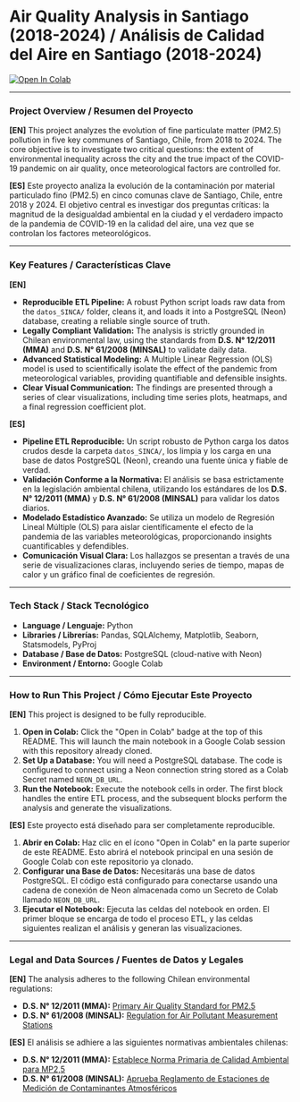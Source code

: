 # Air Quality Analysis in Santiago (2018-2024) / Análisis de Calidad del Aire en Santiago (2018-2024)

[![Open In Colab](https://colab.research.google.com/assets/colab-badge.svg)](https://colab.research.google.com/github/mcmoucheron/GitHub-Portfolio-for-Remote-Data-Roles/blob/main/calidad-aire-santiago/notebooks/analisis_calaire_rm.ipynb)

---

### Project Overview / Resumen del Proyecto

**[EN]** This project analyzes the evolution of fine particulate matter (PM2.5) pollution in five key communes of Santiago, Chile, from 2018 to 2024. The core objective is to investigate two critical questions: the extent of environmental inequality across the city and the true impact of the COVID-19 pandemic on air quality, once meteorological factors are controlled for.

**[ES]** Este proyecto analiza la evolución de la contaminación por material particulado fino (PM2.5) en cinco comunas clave de Santiago, Chile, entre 2018 y 2024. El objetivo central es investigar dos preguntas críticas: la magnitud de la desigualdad ambiental en la ciudad y el verdadero impacto de la pandemia de COVID-19 en la calidad del aire, una vez que se controlan los factores meteorológicos.

---

### Key Features / Características Clave

**[EN]**
*   **Reproducible ETL Pipeline:** A robust Python script loads raw data from the `datos_SINCA/` folder, cleans it, and loads it into a PostgreSQL (Neon) database, creating a reliable single source of truth.
*   **Legally Compliant Validation:** The analysis is strictly grounded in Chilean environmental law, using the standards from **D.S. N° 12/2011 (MMA)** and **D.S. N° 61/2008 (MINSAL)** to validate daily data.
*   **Advanced Statistical Modeling:** A Multiple Linear Regression (OLS) model is used to scientifically isolate the effect of the pandemic from meteorological variables, providing quantifiable and defensible insights.
*   **Clear Visual Communication:** The findings are presented through a series of clear visualizations, including time series plots, heatmaps, and a final regression coefficient plot.

**[ES]**
*   **Pipeline ETL Reproducible:** Un script robusto de Python carga los datos crudos desde la carpeta `datos_SINCA/`, los limpia y los carga en una base de datos PostgreSQL (Neon), creando una fuente única y fiable de verdad.
*   **Validación Conforme a la Normativa:** El análisis se basa estrictamente en la legislación ambiental chilena, utilizando los estándares de los **D.S. N° 12/2011 (MMA)** y **D.S. N° 61/2008 (MINSAL)** para validar los datos diarios.
*   **Modelado Estadístico Avanzado:** Se utiliza un modelo de Regresión Lineal Múltiple (OLS) para aislar científicamente el efecto de la pandemia de las variables meteorológicas, proporcionando insights cuantificables y defendibles.
*   **Comunicación Visual Clara:** Los hallazgos se presentan a través de una serie de visualizaciones claras, incluyendo series de tiempo, mapas de calor y un gráfico final de coeficientes de regresión.

---

### Tech Stack / Stack Tecnológico
*   **Language / Lenguaje:** Python
*   **Libraries / Librerías:** Pandas, SQLAlchemy, Matplotlib, Seaborn, Statsmodels, PyProj
*   **Database / Base de Datos:** PostgreSQL (cloud-native with Neon)
*   **Environment / Entorno:** Google Colab

---

### How to Run This Project / Cómo Ejecutar Este Proyecto

**[EN]** This project is designed to be fully reproducible.

1.  **Open in Colab:** Click the "Open in Colab" badge at the top of this README. This will launch the main notebook in a Google Colab session with this repository already cloned.
2.  **Set Up a Database:** You will need a PostgreSQL database. The code is configured to connect using a Neon connection string stored as a Colab Secret named `NEON_DB_URL`.
3.  **Run the Notebook:** Execute the notebook cells in order. The first block handles the entire ETL process, and the subsequent blocks perform the analysis and generate the visualizations.

**[ES]** Este proyecto está diseñado para ser completamente reproducible.

1.  **Abrir en Colab:** Haz clic en el ícono "Open in Colab" en la parte superior de este README. Esto abrirá el notebook principal en una sesión de Google Colab con este repositorio ya clonado.
2.  **Configurar una Base de Datos:** Necesitarás una base de datos PostgreSQL. El código está configurado para conectarse usando una cadena de conexión de Neon almacenada como un Secreto de Colab llamado `NEON_DB_URL`.
3.  **Ejecutar el Notebook:** Ejecuta las celdas del notebook en orden. El primer bloque se encarga de todo el proceso ETL, y las celdas siguientes realizan el análisis y generan las visualizaciones.

---

### Legal and Data Sources / Fuentes de Datos y Legales

**[EN]** The analysis adheres to the following Chilean environmental regulations:
*   **D.S. N° 12/2011 (MMA):** [Primary Air Quality Standard for PM2.5](https://www.bcn.cl/leychile/navegar?idNorma=1025202)
*   **D.S. N° 61/2008 (MINSAL):** [Regulation for Air Pollutant Measurement Stations](https://www.bcn.cl/leychile/navegar?idNorma=281728)

**[ES]** El análisis se adhiere a las siguientes normativas ambientales chilenas:
*   **D.S. N° 12/2011 (MMA):** [Establece Norma Primaria de Calidad Ambiental para MP2,5](https://www.bcn.cl/leychile/navegar?idNorma=1025202)
*   **D.S. N° 61/2008 (MINSAL):** [Aprueba Reglamento de Estaciones de Medición de Contaminantes Atmosféricos](https://www.bcn.cl/leychile/navegar?idNorma=281728)
